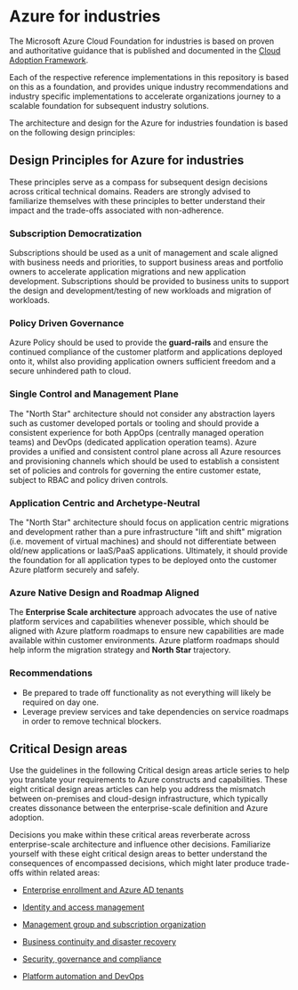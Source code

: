 # Azure for industries

The Microsoft Azure Cloud Foundation for industries is based on proven and authoritative guidance that is published and documented in the [Cloud Adoption Framework](https://docs.microsoft.com/azure/cloud-adoption-framework/ready/enterprise-scale/).

Each of the respective reference implementations in this repository is based on this as a foundation, and provides unique industry recommendations and industry specific implementations to accelerate organizations journey to a scalable foundation for subsequent industry solutions.

The architecture and design for the Azure for industries foundation is based on the following design principles:

## Design Principles for Azure for industries

These principles serve as a compass for subsequent design decisions across critical technical domains. Readers are strongly advised to familiarize themselves with these principles to better understand their impact and the trade-offs associated with non-adherence.

### Subscription Democratization

Subscriptions should be used as a unit of management and scale aligned with business needs and priorities, to support business areas and portfolio owners to accelerate application migrations and new application development. Subscriptions should be provided to business units to support the design and development/testing of new workloads and migration of workloads.

### Policy Driven Governance

Azure Policy should be used to provide the **guard-rails** and ensure the continued compliance of the customer platform and applications deployed onto it, whilst also providing application owners sufficient freedom and a secure unhindered path to cloud.

### Single Control and Management Plane

The "North Star" architecture should not consider any abstraction layers such as customer developed portals or tooling and should provide a consistent experience for both AppOps (centrally managed operation teams) and DevOps (dedicated application operation teams). Azure provides a unified and consistent control plane across all Azure resources and provisioning channels which should be used to establish a consistent set of policies and controls for governing the entire customer estate, subject to RBAC and policy driven controls.

### Application Centric and Archetype-Neutral

The "North Star" architecture should focus on application centric migrations and development rather than a pure infrastructure "lift and shift" migration (i.e. movement of virtual machines) and should not differentiate between old/new applications or IaaS/PaaS applications. Ultimately, it should provide the foundation for all application types to be deployed onto the customer Azure platform securely and safely.

### Azure Native Design and Roadmap Aligned

The **Enterprise Scale architecture** approach advocates the use of native platform services and capabilities whenever possible, which should be aligned with Azure platform roadmaps to ensure new capabilities are made available within customer environments. Azure platform roadmaps should help inform the migration strategy and **North Star** trajectory.

### Recommendations

-   Be prepared to trade off functionality as not everything will likely be required on day one.
-   Leverage preview services and take dependencies on service roadmaps in order to remove technical blockers.


## Critical Design areas

Use the guidelines in the following Critical design areas article series to help you translate your requirements to Azure constructs and capabilities. These eight critical design areas articles can help you address the mismatch between on-premises and cloud-design infrastructure, which typically creates dissonance between the enterprise-scale definition and Azure adoption.

Decisions you make within these critical areas reverberate across enterprise-scale architecture and influence other decisions. Familiarize yourself with these eight critical design areas to better understand the consequences of encompassed decisions, which might later produce trade-offs within related areas:

* [Enterprise enrollment and Azure AD tenants](https://docs.microsoft.com/azure/cloud-adoption-framework/ready/enterprise-scale/enterprise-enrollment-and-azure-ad-tenants)

* [Identity and access management](https://docs.microsoft.com/azure/cloud-adoption-framework/ready/enterprise-scale/identity-and-access-management)

* [Management group and subscription organization](https://docs.microsoft.com/azure/cloud-adoption-framework/ready/enterprise-scale/management-group-and-subscription-organization)

* [Business continuity and disaster recovery](https://docs.microsoft.com/azure/cloud-adoption-framework/ready/enterprise-scale/business-continuity-and-disaster-recovery)

* [Security, governance and compliance](https://docs.microsoft.com/azure/cloud-adoption-framework/ready/enterprise-scale/security-governance-and-compliance)

* [Platform automation and DevOps](https://docs.microsoft.com/azure/cloud-adoption-framework/ready/enterprise-scale/platform-automation-and-devops)
